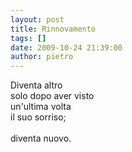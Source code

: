 ```yaml
---
layout: post
title: Rinnovamento
tags: []
date: 2009-10-24 21:39:00
author: pietro
---
```

Diventa altro<br/>solo dopo aver visto<br/>un'ultima volta<br/>il suo sorriso;<br/><br/>diventa nuovo.

